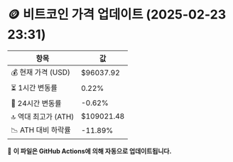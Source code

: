 # 🪙 비트코인 가격 업데이트 (2025-02-23 23:31)

| 항목                | 값 |
|--------------------|----------------|
| 💰 현재 가격 (USD) | $96037.92 |
| ⏳ 1시간 변동률    | 0.22% |
| 📆 24시간 변동률   | -0.62% |
| 🔝 역대 최고가 (ATH) | $109021.48 |
| 📉 ATH 대비 하락률 | -11.89% |

🔄 **이 파일은 GitHub Actions에 의해 자동으로 업데이트됩니다.**

